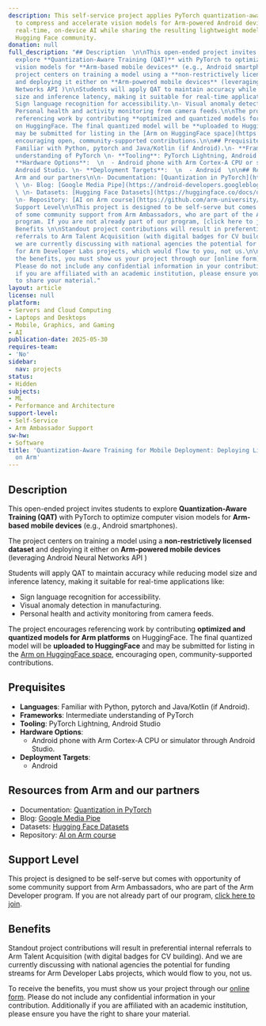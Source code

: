 ```yaml
---
description: This self-service project applies PyTorch quantization-aware training
  to compress and accelerate vision models for Arm-powered Android devices—enabling
  real-time, on-device AI while sharing the resulting lightweight models with the
  Hugging Face community.
donation: null
full_description: "## Description  \n\nThis open-ended project invites students to
  explore **Quantization-Aware Training (QAT)** with PyTorch to optimize computer
  vision models for **Arm-based mobile devices** (e.g., Android smartphones).\n\nThe
  project centers on training a model using a **non-restrictively licensed dataset**
  and deploying it either on **Arm-powered mobile devices** (leveraging Android Neural
  Networks API )\n\nStudents will apply QAT to maintain accuracy while reducing model
  size and inference latency, making it suitable for real-time applications like:\n-
  Sign language recognition for accessibility.\n- Visual anomaly detection in manufacturing.\n-
  Personal health and activity monitoring from camera feeds.\n\nThe project encourages
  referencing work by contributing **optimized and quantized models for Arm platforms**
  on HuggingFace. The final quantized model will be **uploaded to HuggingFace** and
  may be submitted for listing in the [Arm on HuggingFace space](https://huggingface.co/Arm),
  encouraging open, community-supported contributions.\n\n## Prequisites\n\n- **Languages**:
  Familiar with Python, pytorch and Java/Kotlin (if Android).\n- **Frameworks**: Intermediate
  understanding of PyTorch \n- **Tooling**: PyTorch Lightning, Android Studio \n-
  **Hardware Options**:  \n  - Android phone with Arm Cortex-A CPU or simulator through
  Android Studio. \n- **Deployment Targets**:  \n  - Android  \n\n## Resources from
  Arm and our partners\n\n- Documentation: [Quantization in PyTorch](https://pytorch.org/docs/stable/quantization.html)
  \ \n- Blog: [Google Media Pipe](https://android-developers.googleblog.com/2024/10/bring-your-ai-model-to-android-devices.html)
  \ \n- Datasets: [Hugging Face Datasets](https://huggingface.co/docs/datasets/en/index)
  \n- Repository: [AI on Arm course](https://github.com/arm-university/AI-on-Arm)\n\n##
  Support Level\n\nThis project is designed to be self-serve but comes with opportunity
  of some community support from Arm Ambassadors, who are part of the Arm Developer
  program. If you are not already part of our program, [click here to join](https://www.arm.com/resources/developer-program?#register).\n\n##
  Benefits \n\nStandout project contributions will result in preferential internal
  referrals to Arm Talent Acquisition (with digital badges for CV building).  And
  we are currently discussing with national agencies the potential for funding streams
  for Arm Developer Labs projects, which would flow to you, not us.\n\nTo receive
  the benefits, you must show us your project through our [online form](https://forms.office.com/e/VZnJQLeRhD).
  Please do not include any confidential information in your contribution. Additionally
  if you are affiliated with an academic institution, please ensure you have the right
  to share your material."
layout: article
license: null
platform:
- Servers and Cloud Computing
- Laptops and Desktops
- Mobile, Graphics, and Gaming
- AI
publication-date: 2025-05-30
requires-team:
- 'No'
sidebar:
  nav: projects
status:
- Hidden
subjects:
- ML
- Performance and Architecture
support-level:
- Self-Service
- Arm Ambassador Support
sw-hw:
- Software
title: 'Quantization-Aware Training for Mobile Deployment: Deploying Lightweight Models
  on Arm'
---
```


## Description  

This open-ended project invites students to explore **Quantization-Aware Training (QAT)** with PyTorch to optimize computer vision models for **Arm-based mobile devices** (e.g., Android smartphones).

The project centers on training a model using a **non-restrictively licensed dataset** and deploying it either on **Arm-powered mobile devices** (leveraging Android Neural Networks API )

Students will apply QAT to maintain accuracy while reducing model size and inference latency, making it suitable for real-time applications like:
- Sign language recognition for accessibility.
- Visual anomaly detection in manufacturing.
- Personal health and activity monitoring from camera feeds.

The project encourages referencing work by contributing **optimized and quantized models for Arm platforms** on HuggingFace. The final quantized model will be **uploaded to HuggingFace** and may be submitted for listing in the [Arm on HuggingFace space](https://huggingface.co/Arm), encouraging open, community-supported contributions.

## Prequisites

- **Languages**: Familiar with Python, pytorch and Java/Kotlin (if Android).
- **Frameworks**: Intermediate understanding of PyTorch 
- **Tooling**: PyTorch Lightning, Android Studio 
- **Hardware Options**:  
  - Android phone with Arm Cortex-A CPU or simulator through Android Studio. 
- **Deployment Targets**:  
  - Android  

## Resources from Arm and our partners

- Documentation: [Quantization in PyTorch](https://pytorch.org/docs/stable/quantization.html)  
- Blog: [Google Media Pipe](https://android-developers.googleblog.com/2024/10/bring-your-ai-model-to-android-devices.html)  
- Datasets: [Hugging Face Datasets](https://huggingface.co/docs/datasets/en/index) 
- Repository: [AI on Arm course](https://github.com/arm-university/AI-on-Arm)

## Support Level

This project is designed to be self-serve but comes with opportunity of some community support from Arm Ambassadors, who are part of the Arm Developer program. If you are not already part of our program, [click here to join](https://www.arm.com/resources/developer-program?#register).

## Benefits 

Standout project contributions will result in preferential internal referrals to Arm Talent Acquisition (with digital badges for CV building).  And we are currently discussing with national agencies the potential for funding streams for Arm Developer Labs projects, which would flow to you, not us.

To receive the benefits, you must show us your project through our [online form](https://forms.office.com/e/VZnJQLeRhD). Please do not include any confidential information in your contribution. Additionally if you are affiliated with an academic institution, please ensure you have the right to share your material.